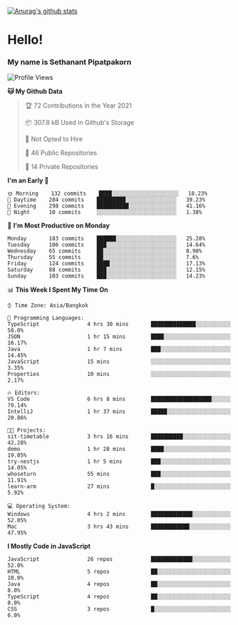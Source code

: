 [![Anurag's github stats](https://github-readme-stats.vercel.app/api?username=thetkpark&count_private=true&show_icons=true&theme=dracula)](https://github.com/anuraghazra/github-readme-stats)

# Hello!
### My name is Sethanant Pipatpakorn

<!--START_SECTION:waka-->
![Profile Views](http://img.shields.io/badge/Profile%20Views-52-blue)

**🐱 My Github Data** 

> 🏆 72 Contributions in the Year 2021
 > 
> 📦 307.8 kB Used in Github's Storage 
 > 
> 🚫 Not Opted to Hire
 > 
> 📜 46 Public Repositories 
 > 
> 🔑 14 Private Repositories  
 > 
**I'm an Early 🐤** 

```text
🌞 Morning    132 commits    ████░░░░░░░░░░░░░░░░░░░░░   18.23% 
🌆 Daytime    284 commits    █████████░░░░░░░░░░░░░░░░   39.23% 
🌃 Evening    298 commits    ██████████░░░░░░░░░░░░░░░   41.16% 
🌙 Night      10 commits     ░░░░░░░░░░░░░░░░░░░░░░░░░   1.38%

```
📅 **I'm Most Productive on Monday** 

```text
Monday       183 commits    ██████░░░░░░░░░░░░░░░░░░░   25.28% 
Tuesday      106 commits    ███░░░░░░░░░░░░░░░░░░░░░░   14.64% 
Wednesday    65 commits     ██░░░░░░░░░░░░░░░░░░░░░░░   8.98% 
Thursday     55 commits     ██░░░░░░░░░░░░░░░░░░░░░░░   7.6% 
Friday       124 commits    ████░░░░░░░░░░░░░░░░░░░░░   17.13% 
Saturday     88 commits     ███░░░░░░░░░░░░░░░░░░░░░░   12.15% 
Sunday       103 commits    ███░░░░░░░░░░░░░░░░░░░░░░   14.23%

```


📊 **This Week I Spent My Time On** 

```text
⌚︎ Time Zone: Asia/Bangkok

💬 Programming Languages: 
TypeScript               4 hrs 30 mins       ██████████████░░░░░░░░░░░   58.0% 
JSON                     1 hr 15 mins        ████░░░░░░░░░░░░░░░░░░░░░   16.17% 
Java                     1 hr 7 mins         ███░░░░░░░░░░░░░░░░░░░░░░   14.45% 
JavaScript               15 mins             ░░░░░░░░░░░░░░░░░░░░░░░░░   3.35% 
Properties               10 mins             ░░░░░░░░░░░░░░░░░░░░░░░░░   2.17%

🔥 Editors: 
VS Code                  6 hrs 8 mins        ███████████████████░░░░░░   79.14% 
IntelliJ                 1 hr 37 mins        █████░░░░░░░░░░░░░░░░░░░░   20.86%

🐱‍💻 Projects: 
sit-timetable            3 hrs 16 mins       ██████████░░░░░░░░░░░░░░░   42.28% 
demo                     1 hr 28 mins        ████░░░░░░░░░░░░░░░░░░░░░   19.05% 
try-nestjs               1 hr 5 mins         ███░░░░░░░░░░░░░░░░░░░░░░   14.05% 
whoseturn                55 mins             ███░░░░░░░░░░░░░░░░░░░░░░   11.91% 
learn-arm                27 mins             █░░░░░░░░░░░░░░░░░░░░░░░░   5.92%

💻 Operating System: 
Windows                  4 hrs 2 mins        █████████████░░░░░░░░░░░░   52.05% 
Mac                      3 hrs 43 mins       ████████████░░░░░░░░░░░░░   47.95%

```

**I Mostly Code in JavaScript** 

```text
JavaScript               26 repos            █████████████░░░░░░░░░░░░   52.0% 
HTML                     5 repos             ██░░░░░░░░░░░░░░░░░░░░░░░   10.0% 
Java                     4 repos             ██░░░░░░░░░░░░░░░░░░░░░░░   8.0% 
TypeScript               4 repos             ██░░░░░░░░░░░░░░░░░░░░░░░   8.0% 
CSS                      3 repos             █░░░░░░░░░░░░░░░░░░░░░░░░   6.0%

```



<!--END_SECTION:waka-->
